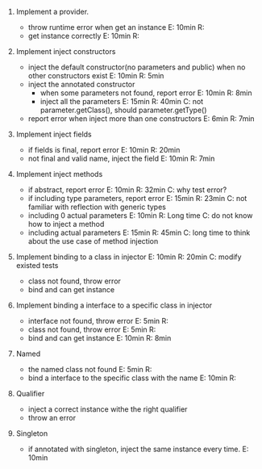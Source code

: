 1. Implement a provider. 
    - throw runtime error when get an instance E: 10min R: 
    - get instance correctly E: 10min R:

2. Implement inject constructors 
    - inject the default constructor(no parameters and public) when no other constructors exist  E: 10min R: 5min
    - inject the annotated constructor 
        - when some parameters not found, report error E: 10min R: 8min
        - inject all the parameters  E: 15min R: 40min C: not parameter.getClass(), should parameter.getType()
    - report error when inject more than one constructors E: 6min R: 7min
    
3. Implement inject fields 
    - if fields is final, report error  E: 10min R: 20min 
    - not final and valid name, inject the field E: 10min R: 7min
    

4. Implement inject methods
    - if abstract, report error E: 10min R: 32min C: why test error?
    - if including type parameters, report error E: 15min R: 23min C: not familiar with reflection with generic types
    - including 0 actual parameters E: 10min R: Long time C: do not know how to inject a method
    - including actual parameters E: 15min R: 45min C: long time to think about the use case of method injection

5. Implement binding to a class in injector E: 10min R: 20min C: modify existed tests
    - class not found, throw error 
    - bind and can get instance 

6. Implement binding a interface to a specific class in injector
    - interface not found, throw error E: 5min R:
    - class not found, throw error E: 5min R:
    - bind and can get instance E: 10min R: 8min
    

7. Named 
    - the named class not found E: 5min R:
    - bind a interface to the specific class with the name E: 10min R:


8. Qualifier 
    - inject a correct instance withe the right qualifier 
    - throw an error 

9. Singleton 
    - if annotated with singleton, inject the same instance every time. E: 10min
